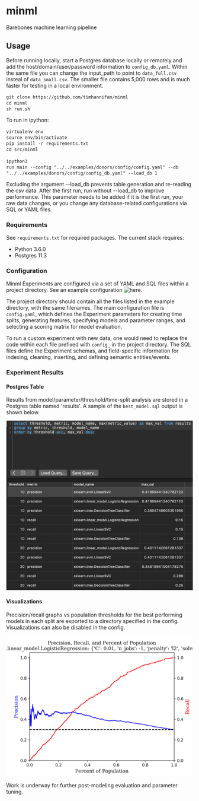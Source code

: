 # minml
Barebones machine learning pipeline


## Usage
Before running locally, start a Postgres database locally or remotely and add the host/domain/user/password information to `config_db.yaml`. Within the same file you can change the input_path to point to `data_full.csv` insteal of `data_small.csv`. The smaller file contains 5,000 rows and is much faster for testing in a local environment.

```
git clone https://github.com/timhannifan/minml
cd minml
sh run.sh
```

To run in ipython:
```
virtualenv env
source env/bin/activate
pip install -r requirements.txt
cd src/minml

ipython3
run main --config "../../examples/donors/config/config.yaml" --db "../../examples/donors/config/config_db.yaml" --load_db 1
```

Excluding the argument --load_db prevents table generation and re-reading the csv data. After the first run, run without --load_db to improve performance. This parameter needs to be added if it is the first run, your raw data changes, or you change any database-related configurations via SQL or YAML files.

### Requirements
See `requirements.txt` for required packages. The current stack requires:
* Python 3.6.0
* Postgres 11.3

### Configuration
Minml Experiments are configured via a set of YAML and SQL files within a project directory. See an example configuration ![here](https://github.com/timhannifan/minml/tree/master/examples/donors).

The project directory should contain all the files listed in the example directory, with the same filenames. The main configuration file is `config.yaml`, which defines the Experiment parameters for creating time splits, generating features, specifying models and parameter ranges, and selecting a scoring matrix for model evaluation.

To run a custom experiment with new data, one would need to replace the code within each file prefixed with `config_` in the project directory. The SQL files define the Experiment schemas, and field-specific information for indexing, cleaning, inserting, and defining semantic entities/events.

### Experiment Results
#### Postgres Table
Results from model/parameter/threshold/time-split analysis are stored in a Postgres table named 'results'. A sample of the `best_model.sql` output is shown below.

![Postgres](https://github.com/timhannifan/minml/blob/master/examples/donors/img/results.png)

#### Visualizations
Precision/recall graphs vs population thresholds for the best performing models in each split are exported to a directory specified in the config. Visualizations can also be disabled in the config.

![Example:](https://github.com/timhannifan/minml/blob/master/examples/donors/visualization/precision_recall/sklearn.linear_model.LogisticRegression:%20%7B'C':%200.01%2C%20'n_jobs':%20-1%2C%20'penalty':%20'l2'%2C%20'solver':%20'sag'%7D.png)


Work is underway for further post-modeling evaluation and parameter tuning.

